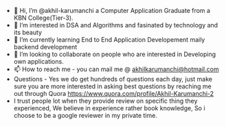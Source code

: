 - 👋 Hi, I’m @akhil-karumanchi a Computer Application Graduate from a KBN College(Tier-3).
- 👀 I’m interested in DSA and Algorithms and fasinated by technology and its beauty
- 🌱 I’m currently learning End to End Application Developement maily backend development 
- 💞️ I’m looking to collaborate on people who are interested in Developing own applications. 
- 📫 How to reach me - you can mail me @ akhilkarumanchi@hotmail.com 
- Questions - Yes we do get hundreds of questions each day, just make sure you are more interested in asking best questions by reaching me out through Quora https://www.quora.com/profile/Akhil-Karumanchi-2 
- I trust people lot when they provide review on specific thing they experienced, We believe in experience rather book knowledge, So i choose to be a google reviewer in my private time. 
<!---
akhil-karumanchi/akhil-karumanchi is a ✨ special ✨ repository because its `README.md` (this file) appears on your GitHub profile.
You can click the Preview link to take a look at your changes.
--->
